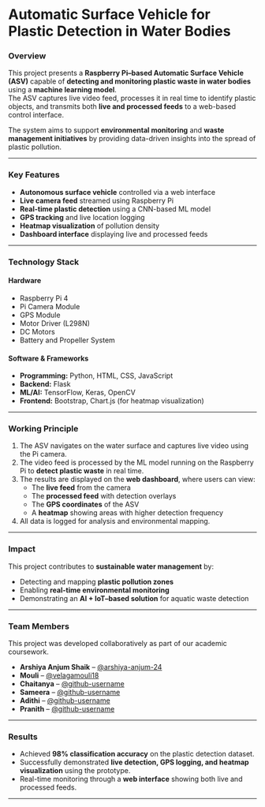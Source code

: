 # Automatic Surface Vehicle for Plastic Detection in Water Bodies  

### Overview  
This project presents a **Raspberry Pi–based Automatic Surface Vehicle (ASV)** capable of **detecting and monitoring plastic waste in water bodies** using a **machine learning model**.  
The ASV captures live video feed, processes it in real time to identify plastic objects, and transmits both **live and processed feeds** to a web-based control interface.  

The system aims to support **environmental monitoring** and **waste management initiatives** by providing data-driven insights into the spread of plastic pollution.  

---

### Key Features  
- **Autonomous surface vehicle** controlled via a web interface  
- **Live camera feed** streamed using Raspberry Pi  
- **Real-time plastic detection** using a CNN-based ML model  
- **GPS tracking** and live location logging  
- **Heatmap visualization** of pollution density  
- **Dashboard interface** displaying live and processed feeds  

---

### Technology Stack  

#### Hardware  
- Raspberry Pi 4  
- Pi Camera Module  
- GPS Module  
- Motor Driver (L298N)  
- DC Motors  
- Battery and Propeller System  

#### Software & Frameworks  
- **Programming:** Python, HTML, CSS, JavaScript  
- **Backend:** Flask  
- **ML/AI:** TensorFlow, Keras, OpenCV  
- **Frontend:** Bootstrap, Chart.js (for heatmap visualization)  

---

### Working Principle  
1. The ASV navigates on the water surface and captures live video using the Pi camera.  
2. The video feed is processed by the ML model running on the Raspberry Pi to **detect plastic waste** in real time.  
3. The results are displayed on the **web dashboard**, where users can view:  
   - The **live feed** from the camera  
   - The **processed feed** with detection overlays  
   - The **GPS coordinates** of the ASV  
   - A **heatmap** showing areas with higher detection frequency  
4. All data is logged for analysis and environmental mapping.  

---

### Impact  
This project contributes to **sustainable water management** by:  
- Detecting and mapping **plastic pollution zones**  
- Enabling **real-time environmental monitoring**  
- Demonstrating an **AI + IoT–based solution** for aquatic waste detection  

---

### Team Members  
This project was developed collaboratively as part of our academic coursework.  

- **Arshiya Anjum Shaik** – [@arshiya-anjum-24](https://github.com/arshiya-anjum-24)  
- **Mouli** – [@velagamouli18](https://github.com/)  
- **Chaitanya** – [@github-username](https://github.com/)  
- **Sameera** – [@github-username](https://github.com/)  
- **Adithi** – [@github-username](https://github.com/)  
- **Pranith** – [@github-username](https://github.com/)  

---

### Results  
- Achieved **98% classification accuracy** on the plastic detection dataset.  
- Successfully demonstrated **live detection, GPS logging, and heatmap visualization** using the prototype.  
- Real-time monitoring through a **web interface** showing both live and processed feeds.  

---

